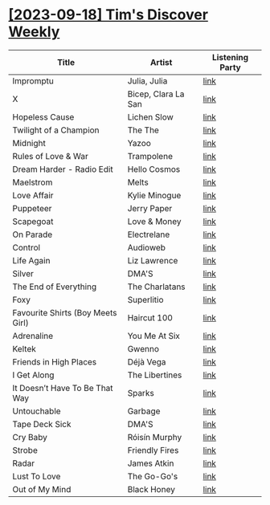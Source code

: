 # [[2023-09-18] Tim's Discover Weekly](https://open.spotify.com/user/zachthehammer/playlist/7Db1C6GHc3i9KBEkjVsZh0)

| Title | Artist | Listening Party |
| --- | --- | --- |
| Impromptu | Julia, Julia | [link](https://timstwitterlisteningparty.com/pages/replay/feed_1148.html) |
| X | Bicep, Clara La San | [link](https://timstwitterlisteningparty.com/pages/replay/feed_1004.html) |
| Hopeless Cause | Lichen Slow | [link](https://timstwitterlisteningparty.com/pages/replay/feed_1227.html) |
| Twilight of a Champion | The The | [link](https://timstwitterlisteningparty.com/pages/replay/feed_68.html) |
| Midnight | Yazoo | [link](https://timstwitterlisteningparty.com/pages/replay/feed_1122.html) |
| Rules of Love & War | Trampolene | [link](https://timstwitterlisteningparty.com/pages/replay/feed_1234.html) |
| Dream Harder - Radio Edit | Hello Cosmos | [link](https://timstwitterlisteningparty.com/pages/replay/feed_635.html) |
| Maelstrom | Melts | [link](https://timstwitterlisteningparty.com/pages/replay/feed_1092.html) |
| Love Affair | Kylie Minogue | [link](https://timstwitterlisteningparty.com/pages/replay/feed_940.html) |
| Puppeteer | Jerry Paper | [link](https://timstwitterlisteningparty.com/pages/replay/feed_355.html) |
| Scapegoat | Love & Money | [link](https://timstwitterlisteningparty.com/pages/replay/feed_245.html) |
| On Parade | Electrelane | [link](https://timstwitterlisteningparty.com/pages/replay/feed_201.html) |
| Control | Audioweb | [link](https://timstwitterlisteningparty.com/pages/replay/feed_837.html) |
| Life Again | Liz Lawrence | [link](https://timstwitterlisteningparty.com/pages/replay/feed_588.html) |
| Silver | DMA'S | [link](https://timstwitterlisteningparty.com/pages/replay/feed_317.html) |
| The End of Everything | The Charlatans | [link](https://timstwitterlisteningparty.com/pages/replay/feed_27.html) |
| Foxy | Superlitio | [link](https://timstwitterlisteningparty.com/pages/replay/feed_304.html) |
| Favourite Shirts (Boy Meets Girl) | Haircut 100 | [link](https://timstwitterlisteningparty.com/pages/replay/feed_92.html) |
| Adrenaline | You Me At Six | [link](https://timstwitterlisteningparty.com/pages/replay/feed_624.html) |
| Keltek | Gwenno | [link](https://timstwitterlisteningparty.com/pages/replay/feed_1110.html) |
| Friends in High Places | Déjà Vega | [link](https://timstwitterlisteningparty.com/pages/replay/feed_149.html) |
| I Get Along | The Libertines | [link](https://timstwitterlisteningparty.com/pages/replay/feed_41.html) |
| It Doesn’t Have To Be That Way | Sparks | [link](https://timstwitterlisteningparty.com/pages/replay/feed_1271.html) |
| Untouchable | Garbage | [link](https://timstwitterlisteningparty.com/pages/replay/feed_964.html) |
| Tape Deck Sick | DMA'S | [link](https://timstwitterlisteningparty.com/pages/replay/feed_209.html) |
| Cry Baby | Róisín Murphy | [link](https://timstwitterlisteningparty.com/pages/replay/feed_98.html) |
| Strobe | Friendly Fires | [link](https://timstwitterlisteningparty.com/pages/replay/feed_282.html) |
| Radar | James Atkin | [link](https://timstwitterlisteningparty.com/pages/replay/feed_659.html) |
| Lust To Love | The Go-Go's | [link](https://timstwitterlisteningparty.com/pages/replay/feed_670.html) |
| Out of My Mind | Black Honey | [link](https://timstwitterlisteningparty.com/pages/replay/feed_1230.html) |
